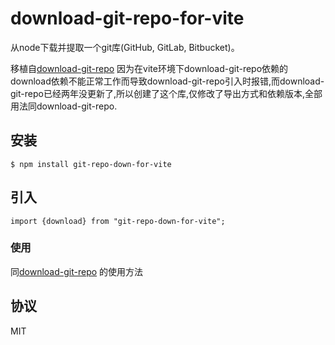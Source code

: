# download-git-repo-for-vite

从node下载并提取一个git库(GitHub, GitLab, Bitbucket)。

移植自[download-git-repo](https://gitlab.com/flippidippi/download-git-repo#readme) 因为在vite环境下download-git-repo依赖的download依赖不能正常工作而导致download-git-repo引入时报错,而download-git-repo已经两年没更新了,所以创建了这个库,仅修改了导出方式和依赖版本,全部用法同download-git-repo.

## 安装

    $ npm install git-repo-down-for-vite



## 引入
``import {download} from "git-repo-down-for-vite";``

### 使用

同[download-git-repo](https://gitlab.com/flippidippi/download-git-repo#readme) 的使用方法

## 协议

MIT

